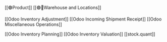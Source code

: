 [[🟣Product]]
[[🟣🏬Warehouse and Locations]]


[[Odoo Inventory Adjustment]]
[[Odoo Incoming Shipment Receipt]]
[[Odoo Miscellaneous Operations]]

[[Odoo Inventory Planning]]
[[Odoo Inventory Valuation]]
[[stock.quant]]

